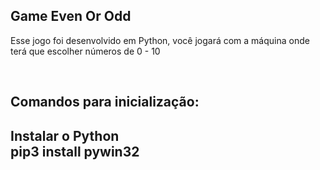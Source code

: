 <h2>Game Even Or Odd</h2>
<p>Esse jogo foi desenvolvido em Python, você jogará com a máquina onde terá que escolher números de 0 - 10</p>
<br>
<h2>Comandos para inicialização:<h2>
<p>Instalar o Python <br>pip3 install pywin32</p>